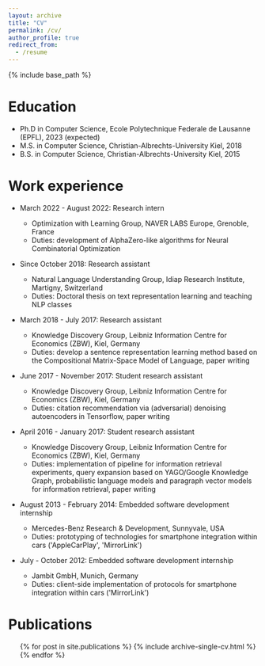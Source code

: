 ```yaml
---
layout: archive
title: "CV"
permalink: /cv/
author_profile: true
redirect_from:
  - /resume
---
```


{% include base_path %}

Education
======
* Ph.D in Computer Science, Ecole Polytechnique Federale de Lausanne (EPFL), 2023 (expected)
* M.S. in Computer Science, Christian-Albrechts-University Kiel, 2018
* B.S. in Computer Science, Christian-Albrechts-University Kiel, 2015

Work experience
======

* March 2022 - August 2022: Research intern
  * Optimization with Learning Group, NAVER LABS Europe, Grenoble, France
  * Duties: development of AlphaZero-like algorithms for Neural Combinatorial Optimization

* Since October 2018: Research assistant
  * Natural Language Understanding Group, Idiap Research Institute, Martigny, Switzerland
  * Duties: Doctoral thesis on text representation learning and teaching NLP classes

* March 2018 - July 2017: Research assistant
  * Knowledge Discovery Group, Leibniz Information Centre for Economics (ZBW), Kiel, Germany
  * Duties: develop a sentence representation learning method based on the Compositional Matrix-Space Model of Language, paper writing

* June 2017 - November 2017: Student research assistant
  * Knowledge Discovery Group, Leibniz Information Centre for Economics (ZBW), Kiel, Germany
  * Duties: citation recommendation via (adversarial) denoising autoencoders in Tensorflow, paper writing

* April 2016 - January 2017: Student research assistant
  * Knowledge Discovery Group, Leibniz Information Centre for Economics (ZBW), Kiel, Germany
  * Duties: implementation of pipeline for information retrieval experiments, query expansion based on YAGO/Google Knowledge Graph, probabilistic language models and paragraph vector models for information retrieval, paper writing

* August 2013 - February 2014: Embedded software development internship
    * Mercedes-Benz Research & Development, Sunnyvale, USA
    * Duties: prototyping of technologies for smartphone integration within cars ('AppleCarPlay', 'MirrorLink')

* July - October 2012: Embedded software development internship
    * Jambit GmbH, Munich, Germany
    * Duties: client-side implementation of protocols for smartphone integration within cars ('MirrorLink')

Publications
======
  <ul>{% for post in site.publications %}
    {% include archive-single-cv.html %}
  {% endfor %}</ul>

